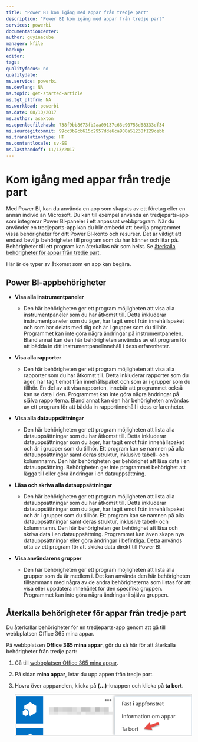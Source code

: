 ```yaml
---
title: "Power BI kom igång med appar från tredje part"
description: "Power BI kom igång med appar från tredje part"
services: powerbi
documentationcenter: 
author: guyinacube
manager: kfile
backup: 
editor: 
tags: 
qualityfocus: no
qualitydate: 
ms.service: powerbi
ms.devlang: NA
ms.topic: get-started-article
ms.tgt_pltfrm: NA
ms.workload: powerbi
ms.date: 08/10/2017
ms.author: asaxton
ms.openlocfilehash: 738f9bb8673fb2aa09137c63e90753d68333df34
ms.sourcegitcommit: 99cc3b9cb615c2957dde6ca908a51238f129cebb
ms.translationtype: HT
ms.contentlocale: sv-SE
ms.lasthandoff: 11/13/2017
---
```

# <a name="get-started-with-third-party-apps"></a>Kom igång med appar från tredje part
Med Power BI, kan du använda en app som skapats av ett företag eller en annan individ än Microsoft. Du kan till exempel använda en tredjeparts-app som integrerar Power BI-paneler i ett anpassat webbprogram. När du använder en tredjeparts-app kan du blir ombedd att bevilja programmet vissa behörigheter för ditt Power BI-konto och resurser. Det är viktigt att endast bevilja behörigheter till program som du har känner och litar på. Behörigheter till ett program kan återkallas när som helst. Se [återkalla behörigheter för appar från tredje part](#revoke).

Här är de typer av åtkomst som en app kan begära.

## <a name="power-bi-app-permissions"></a>Power BI-appbehörigheter
* **Visa alla instrumentpaneler**
  
  * Den här behörigheten ger ett program möjligheten att visa alla instrumentpaneler som du har åtkomst till. Detta inkluderar instrumentpaneler som du äger, har tagit emot från innehållspaket och som har delats med dig och är i grupper som du tillhör. Programmet kan inte göra några ändringar på instrumentpanelen. Bland annat kan den här behörigheten användas av ett program för att bädda in ditt instrumentpanelinnehåll i dess erfarenheter.
* **Visa alla rapporter**
  
  * Den här behörigheten ger ett program möjligheten att visa alla rapporter som du har åtkomst till. Detta inkluderar rapporter som du äger, har tagit emot från innehållspaket och som är i grupper som du tillhör. En del av att visa rapporten, innebär att programmet också kan se data i den. Programmet kan inte göra några ändringar på själva rapporterna. Bland annat kan den här behörigheten användas av ett program för att bädda in rapportinnehåll i dess erfarenheter.
* **Visa alla datauppsättningar**
  
  * Den här behörigheten ger ett program möjligheten att lista alla datauppsättningar som du har åtkomst till. Detta inkluderar datauppsättningar som du äger, har tagit emot från innehållspaket och är i grupper som du tillhör. Ett program kan se namnen på alla datauppsättningar samt deras struktur, inklusive tabell- och kolumnnamn. Den här behörigheten ger behörighet att läsa data i en datauppsättning. Behörigheten ger inte programmet behörighet att lägga till eller göra ändringar i en datauppsättning.
* **Läsa och skriva alla datauppsättningar**
  
  * Den här behörigheten ger ett program möjligheten att lista alla datauppsättningar som du har åtkomst till. Detta inkluderar datauppsättningar som du äger, har tagit emot från innehållspaket och är i grupper som du tillhör. Ett program kan se namnen på alla datauppsättningar samt deras struktur, inklusive tabell- och kolumnnamn. Den här behörigheten ger behörighet att läsa och skriva data i en datauppsättning. Programmet kan även skapa nya datauppsättningar eller göra ändringar i befintliga. Detta används ofta av ett program för att skicka data direkt till Power BI.
* **Visa användarens grupper**
  
  * Den här behörigheten ger ett program möjligheten att lista alla grupper som du är medlem i. Det kan använda den här behörigheten tillsammans med några av de andra behörigheterna som listas för att visa eller uppdatera innehållet för den specifika gruppen. Programmet kan inte göra några ändringar i själva gruppen.

<a name="revoke"/>

## <a name="revoke-third-party-app-permissions"></a>Återkalla behörigheter för appar från tredje part
Du återkallar behörigheter för en tredjeparts-app genom att gå till webbplatsen Office 365 mina appar.

På webbplatsen **Office 365 mina appar**, gör du så här för att återkalla behörigheter från tredje part:

1. Gå till [webbplatsen Office 365 mina appar](https://portal.office.com/myapps).
2. På sidan **mina appar**, letar du upp appen från tredje part.
3. Hovra över apppanelen, klicka på **(...)**-knappen och klicka på **ta bort**.
   
   ![](media/service-power-bi-get-started-third-party-apps/remove.png)

